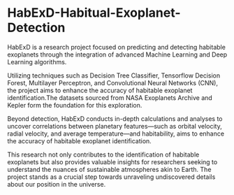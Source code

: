 # HabExD-Habitual-Exoplanet-Detection
HabExD is a research project focused on predicting and detecting habitable exoplanets through the integration of advanced Machine Learning and Deep Learning algorithms. 

Utilizing techniques such as Decision Tree Classifier, Tensorflow Decision Forest, Multilayer Perceptron, and Convolutional Neural Networks (CNN), the project aims to enhance the accuracy of habitable exoplanet identification.The datasets sourced from NASA Exoplanets Archive and Kepler form the foundation for this exploration. 

Beyond detection, HabExD conducts in-depth calculations and analyses to uncover correlations between planetary features—such as orbital velocity, radial velocity, and average temperature—and habitability, aims to enhance the accuracy of habitable exoplanet identification. 

This research not only contributes to the identification of habitable exoplanets but also provides valuable insights for researchers seeking to understand the nuances of sustainable atmospheres akin to Earth. The project stands as a crucial step towards unraveling undiscovered details about our position in the universe.

